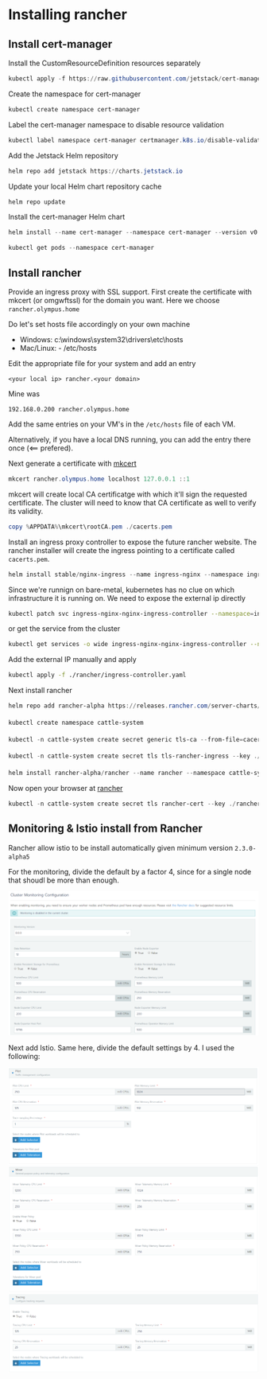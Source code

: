 # Installing rancher

## Install cert-manager

Install the CustomResourceDefinition resources separately

```powershell
kubectl apply -f https://raw.githubusercontent.com/jetstack/cert-manager/release-0.10/deploy/manifests/00-crds.yaml
```

Create the namespace for cert-manager

```powershell
kubectl create namespace cert-manager
```

Label the cert-manager namespace to disable resource validation

```powershell
kubectl label namespace cert-manager certmanager.k8s.io/disable-validation=true
```

Add the Jetstack Helm repository

```powershell
helm repo add jetstack https://charts.jetstack.io
```

Update your local Helm chart repository cache

```powershell
helm repo update
```

Install the cert-manager Helm chart

```powershell
helm install --name cert-manager --namespace cert-manager --version v0.10.1 jetstack/cert-manager
```

```powershell
kubectl get pods --namespace cert-manager
```

## Install rancher

Provide an ingress proxy with SSL support. First create the certificate with mkcert (or omgwftssl) for the domain you want. Here we choose `rancher.olympus.home`

Do let's set hosts file accordingly on your own machine

- Windows:  c:\windows\system32\drivers\etc\hosts
- Mac/Linux: - /etc/hosts

Edit the appropriate file for your system and add an entry

```content
<your local ip> rancher.<your domain>
```

Mine was

```plain
192.168.0.200 rancher.olympus.home
```

Add the same entries on your VM's in the `/etc/hosts` file of each VM.

Alternatively, if you have a local DNS running, you can add the entry there once (<== prefered).

Next generate a certificate with [mkcert](https://github.com/FiloSottile/mkcert)

```powershell
mkcert rancher.olympus.home localhost 127.0.0.1 ::1
```

mkcert will create local CA certificatge with which it'll sign the requested certificate. The cluster will need to know that CA certificate as well to verify its validity.

```powershell
copy %APPDATA%\mkcert\rootCA.pem ./cacerts.pem
```

Install an ingress proxy controller to expose the future rancher website. The rancher installer will create the ingress pointing to a certificate called `cacerts.pem`.

```powershell
helm install stable/nginx-ingress --name ingress-nginx --namespace ingress-nginx
```

Since we're runnign on bare-metal, kubernetes has no clue on which infrastructure it is running on. We need to expose the external ip directly

```bash
kubectl patch svc ingress-nginx-nginx-ingress-controller --namespace=ingress-nginx -p '{"spec": {"type": "LoadBalancer", "externalIPs":["192.168.0.200"]}}'
```

or get the service from the cluster

```bash
kubectl get services -o wide ingress-nginx-nginx-ingress-controller --namespace=ingress-nginx -o yaml > ./rancher/ingress-controller.yaml
```

Add the external IP manually and apply

```bash
kubectl apply -f ./rancher/ingress-controller.yaml
```

Next install rancher

```powershell
helm repo add rancher-alpha https://releases.rancher.com/server-charts/alpha

kubectl create namespace cattle-system

kubectl -n cattle-system create secret generic tls-ca --from-file=cacerts.pem

kubectl -n cattle-system create secret tls tls-rancher-ingress --key ./rancher.olympus.home+3-key.pem --cert ./rancher.olympus.home+3.pem

helm install rancher-alpha/rancher --name rancher --namespace cattle-system --set hostname=rancher.olympus.home --set ingress.tls.source=secret --set privateCA=true --version 2.3.0-alpha7
```

Now open your browser at [rancher](https://rancher.olympus.home)

```powershell
kubectl -n cattle-system create secret tls rancher-cert --key ./rancher.localhost+3-key.pem --cert ./rancher.localhost+3.pem

```

## Monitoring & Istio install from Rancher

Rancher allow istio to be install automatically given minimum version `2.3.0-alpha5`

For the monitoring, divide the default by a factor 4, since for a single node that shoudl be more than enough.

![Monitoring settings](./Monitoring-Settings.png "Monitoring settings")

Next add Istio. Same here, divide the default settings by 4. I used the following:

![Istio Pilot settings](./Istio-Pilot-Settings.png "Pilot settings")
![Istio Mixer settings](./Istio-Mixer-Settings.png "Mixer settings")
![Istio Tracing settings](./Istio-Tracing-Settings.png "Tracing settings")
